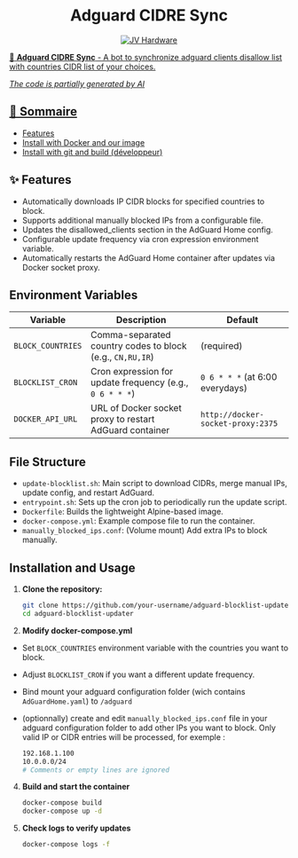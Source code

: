 <h1 align="center"> Adguard CIDRE Sync</h1>
<div align="center">
    <a href="https://discord.gg/gxffg3GA96">
        <img src="https://img.shields.io/badge/JV%20hardware-rejoindre-green?style=flat-square&logo=discord&logoColor=%23fff" alt="JV Hardware">
</div>

🤖 **Adguard CIDRE Sync** - A bot to synchronize adguard clients disallow list with countries CIDR list of your choices.

*The code is partially generated by AI*

## 📌 Sommaire

- [Features](#features)
- [Install with Docker and our image](#install-with-docker)
- [Install with git and build (développeur)](#install-with-git-and-build)

## ✨ Features

- Automatically downloads IP CIDR blocks for specified countries to block.
- Supports additional manually blocked IPs from a configurable file.
- Updates the disallowed_clients section in the AdGuard Home config.
- Configurable update frequency via cron expression environment variable.
- Automatically restarts the AdGuard Home container after updates via Docker socket proxy.

## Environment Variables

| Variable            | Description                                                | Default                           |
| ------------------- | ---------------------------------------------------------- | --------------------------------- |
| `BLOCK_COUNTRIES`   | Comma-separated country codes to block (e.g., `CN,RU,IR`)  | (required)                        |
| `BLOCKLIST_CRON`    | Cron expression for update frequency (e.g., `0 6 * * *`) | `0 6 * * *` (at 6:00 everydays)          |
| `DOCKER_API_URL`    | URL of Docker socket proxy to restart AdGuard container    | `http://docker-socket-proxy:2375` |

## File Structure

- `update-blocklist.sh`: Main script to download CIDRs, merge manual IPs, update config, and restart AdGuard.
- `entrypoint.sh`: Sets up the cron job to periodically run the update script.
- `Dockerfile`: Builds the lightweight Alpine-based image.
- `docker-compose.yml`: Example compose file to run the container.
- `manually_blocked_ips.conf`: (Volume mount) Add extra IPs to block manually.

## Installation and Usage

1. **Clone the repository:**

    ```bash
    git clone https://github.com/your-username/adguard-blocklist-updater.git
    cd adguard-blocklist-updater
    ```
2. **Modify docker-compose.yml**

- Set `BLOCK_COUNTRIES` environment variable with the countries you want to block.
- Adjust `BLOCKLIST_CRON` if you want a different update frequency.
- Bind mount your adguard configuration folder (wich contains `AdGuardHome.yaml`) to `/adguard`
- (optionnally) create and edit `manually_blocked_ips.conf` file in your adguard configuration folder to add other IPs you want to block. Only valid IP or CIDR entries will be processed, for exemple :

    ```bash
    192.168.1.100
    10.0.0.0/24
    # Comments or empty lines are ignored
    ```

4. **Build and start the container**

    ```bash
    docker-compose build
    docker-compose up -d
    ```
5. **Check logs to verify updates**

   ```bash
   docker-compose logs -f
   ```

